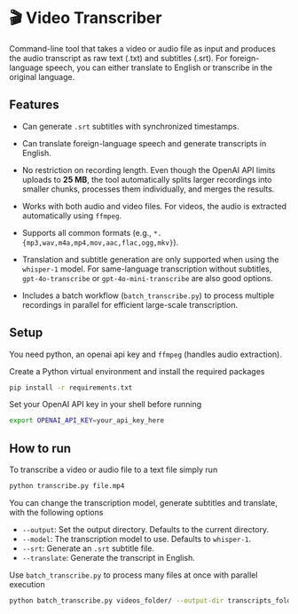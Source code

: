 # 🎬 Video Transcriber

Command-line tool that takes a video or audio file as input and produces the audio transcript as raw text (.txt) and subtitles (.srt). For foreign-language speech, you can either translate to English or transcribe in the original language.

## Features

- Can generate `.srt` subtitles with synchronized timestamps.
- Can translate foreign-language speech and generate transcripts in English.
- No restriction on recording length. Even though the OpenAI API limits uploads to **25 MB**, the tool automatically splits larger recordings into smaller chunks, processes them individually, and merges the results.
- Works with both audio and video files. For videos, the audio is extracted automatically using `ffmpeg`.
- Supports all common formats (e.g., `*.{mp3,wav,m4a,mp4,mov,aac,flac,ogg,mkv}`).
- Translation and subtitle generation are only supported when using the `whisper-1` model. For same-language transcription without subtitles, `gpt-4o-transcribe` or `gpt-4o-mini-transcribe` are also good options.

- Includes a batch workflow (`batch_transcribe.py`) to process multiple recordings in parallel for efficient large-scale transcription.

## Setup

You need python, an openai api key and `ffmpeg` (handles audio extraction).

Create a Python virtual environment and install the required packages

```bash
pip install -r requirements.txt
```

Set your OpenAI API key in your shell before running

```bash
export OPENAI_API_KEY=your_api_key_here
```

## How to run

To transcribe a video or audio file to a text file simply run

```bash
python transcribe.py file.mp4
```

You can change the transcription model, generate subtitles and translate, with the following options

- `--output`: Set the output directory. Defaults to the current directory.
- `--model`: The transcription model to use. Defaults to `whisper-1`.
- `--srt`: Generate an `.srt` subtitle file.
- `--translate`: Generate the transcript in English.

Use `batch_transcribe.py` to process many files at once with parallel execution

```bash
python batch_transcribe.py videos_folder/ --output-dir transcripts_folder/
```
